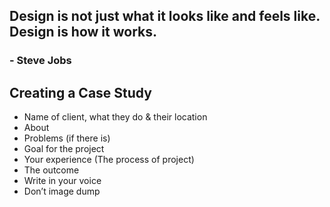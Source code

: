 ## Design is not just what it looks like and feels like. Design is how it works.
### - Steve Jobs

## Creating a Case Study
- Name of client, what they do & their location
- About
- Problems (if there is)
- Goal for the project
- Your experience (The process of project)
- The outcome
- Write in your voice
- Don’t image dump